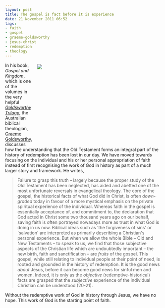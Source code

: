 ```yaml
---
layout: post
title: The gospel is fact before it is experience
date: 21 November 2011 06:52
tags:
- faith
- gospel
- graeme-goldsworthy
- jesus-christ
- redemption
- theology
---
```

<div style="float: right; margin: 5px 1px 0px 15px; width: 400px; height: 266px;"><img src="https://dl.dropbox.com/u/3897986/Jake%20Blog%20Images/road_line.jpg" /></div>
<p>In his book, <em>Gospel and Kingdom</em>, which is one of the volumes in the very helpful <a href="http://www.amazon.co.uk/gp/product/1842270362/ref=as_li_qf_sp_asin_il_tl?ie=UTF8&amp;tag=jakebeldercom-21&amp;linkCode=as2&amp;camp=1634&amp;creative=6738&amp;creativeASIN=1842270362"><em>Goldsworthy Trilogy</em></a>, the Australian biblical theologian, <a href="http://www.theopedia.com/Graeme_Goldsworthy">Graeme Goldsworthy</a>, discusses how the understanding that the Old Testament forms an integral part of the history of redemption has been lost in our day. We have moved towards focusing on the individual and his or her personal appropriation of faith instead of first recognising the work of God in history as part of a much larger story and framework. He writes,</p>
<blockquote>
Failure to grasp this truth &ndash; largely because the proper study of the Old Testament has been neglected, has aided and abetted one of the most unfortunate reversals in evangelical theology. The core of the gospel, the historical facts of what God did in Christ, is often <em>down-graded</em> today in favour of a more mystical emphasis on the private spiritual experience of the individual. Whereas faith in the gospel is essentially acceptance of, and commitment to, the declaration that God acted in Christ some two thousand years ago on our behalf, saving faith is often portrayed nowadays more as trust in what God is doing in us now. Biblical ideas such as 'the forgiveness of sins' or 'salvation' are interpreted as primarily describing a Christian's personal experience. But when we allow the whole Bible &ndash; Old and New Testaments &ndash; to speak to us, we find that those subjective aspects of the Christian life which are undoubtedly important &ndash; the new birth, faith and sanctification &ndash; are <em>fruits</em> of the gospel. This gospel, while still relating to individual people at their point of need, is rooted and grounded in the history of redemption. It is the good news <em>about</em> Jesus, before it can become good news for sinful men and women. Indeed, it is only as the <em>objective</em> (redemptive-historical) facts are grasped that the <em>subjective</em> experience of the individual Christian can be understood (20-21).
</blockquote>

Without the redemptive work of God in history through Jesus, we have no hope. This work of God is the starting point of faith.
